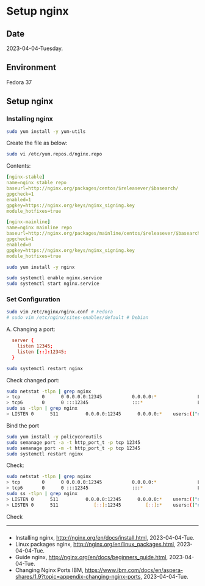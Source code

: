 # Setup nginx

## Date

2023-04-04-Tuesday.

## Environment

Fedora 37

## Setup nginx

### Installing nginx

```Bash
sudo yum install -y yum-utils
```

Create the file as below:

```Bash
sudo vi /etc/yum.repos.d/nginx.repo
```

Contents:

```yml
[nginx-stable]
name=nginx stable repo
baseurl=http://nginx.org/packages/centos/$releasever/$basearch/
gpgcheck=1
enabled=1
gpgkey=https://nginx.org/keys/nginx_signing.key
module_hotfixes=true

[nginx-mainline]
name=nginx mainline repo
baseurl=http://nginx.org/packages/mainline/centos/$releasever/$basearch/
gpgcheck=1
enabled=0
gpgkey=https://nginx.org/keys/nginx_signing.key
module_hotfixes=true
```

```Bash
sudo yum install -y nginx
```

```Bash
sudo systemctl enable nginx.service
sudo systemctl start nginx.service
```

### Set Configuration

```Bash
sudo vim /etc/nginx/nginx.conf # Fedora
# sudo vim /etc/nginx/sites-enables/default # Debian
```

A. Changing a port:

```conf
  server {
    listen 12345;
    listen [::]:12345;
  }
```

```Bash
sudo systemctl restart nginx
```

Check changed port:

```Bash
sudo netstat -tlpn | grep nginx
> tcp        0      0 0.0.0.0:12345           0.0.0.0:*               LISTEN      137648/nginx: maste
> tcp6       0      0 :::12345                :::*                    LISTEN      137648/nginx: maste
sudo ss -tlpn | grep nginx
> LISTEN 0      511          0.0.0.0:12345      0.0.0.0:*    users:(("nginx",pid=137660,fd=8),("nginx",pid=137659,fd=8),("nginx",pid=137658,fd=8),("nginx",pid=137657,fd=8),("nginx",pid=137656,fd=8),("nginx",pid=137655,fd=8),("nginx",pid=137654,fd=8),("nginx",pid=137653,fd=8),("nginx",pid=137652,fd=8),("nginx",pid=137651,fd=8),("nginx",pid=137650,fd=8),("nginx",pid=137649,fd=8),("nginx",pid=137648,fd=8))                       > LISTEN 0      511             [::]:12345         [::]:*    users:(("nginx",pid=137660,fd=9),("nginx",pid=137659,fd=9),("nginx",pid=137658,fd=9),("nginx",pid=137657,fd=9),("nginx",pid=137656,fd=9),("nginx",pid=137655,fd=9),("nginx",pid=137654,fd=9),("nginx",pid=137653,fd=9),("nginx",pid=137652,fd=9),("nginx",pid=137651,fd=9),("nginx",pid=137650,fd=9),("nginx",pid=137649,fd=9),("nginx",pid=137648,fd=9))
```

Bind the port

```Bash
sudo yum install -y policycoreutils
sudo semanage port -a -t http_port_t -p tcp 12345
sudo semanage port -m -t http_port_t -p tcp 12345
sudo systemctl restart nginx
```

Check:

```Bash
sudo netstat -tlpn | grep nginx
> tcp        0      0 0.0.0.0:12345           0.0.0.0:*               LISTEN      137776/nginx: maste
> tcp6       0      0 :::12345                :::*                    LISTEN      137776/nginx: maste
sudo ss -tlpn | grep nginx
> LISTEN 0      511          0.0.0.0:12345      0.0.0.0:*    users:(("nginx",pid=137788,fd=8),("nginx",pid=137787,fd=8),("nginx",pid=137786,fd=8),("nginx",pid=137785,fd=8),("nginx",pid=137784,fd=8),("nginx",pid=137783,fd=8),("nginx",pid=137782,fd=8),("nginx",pid=137781,fd=8),("nginx",pid=137780,fd=8),("nginx",pid=137779,fd=8),("nginx",pid=137778,fd=8),("nginx",pid=137777,fd=8),("nginx",pid=137776,fd=8))
> LISTEN 0      511             [::]:12345         [::]:*    users:(("nginx",pid=137788,fd=9),("nginx",pid=137787,fd=9),("nginx",pid=137786,fd=9),("nginx",pid=137785,fd=9),("nginx",pid=137784,fd=9),("nginx",pid=137783,fd=9),("nginx",pid=137782,fd=9),("nginx",pid=137781,fd=9),("nginx",pid=137780,fd=9),("nginx",pid=137779,fd=9),("nginx",pid=137778,fd=9),("nginx",pid=137777,fd=9),("nginx",pid=137776,fd=9))
```

Check

---

###
- Installing nginx, http://nginx.org/en/docs/install.html, 2023-04-04-Tue.
- Linux packages nginx, http://nginx.org/en/linux_packages.html, 2023-04-04-Tue.
- Guide nginx, http://nginx.org/en/docs/beginners_guide.html, 2023-04-04-Tue.
- Changing Nginx Ports IBM, https://www.ibm.com/docs/en/aspera-shares/1.9?topic=appendix-changing-nginx-ports, 2023-04-04-Tue.
